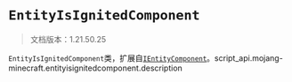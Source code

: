 # `EntityIsIgnitedComponent`

> 文档版本：1.21.50.25

`EntityIsIgnitedComponent`类，扩展自[`IEntityComponent`](./ientitycomponent.md)。script_api.mojang-minecraft.entityisignitedcomponent.description
